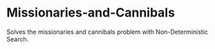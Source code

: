 # Missionaries-and-Cannibals

Solves the missionaries and cannibals problem with Non-Deterministic Search.
